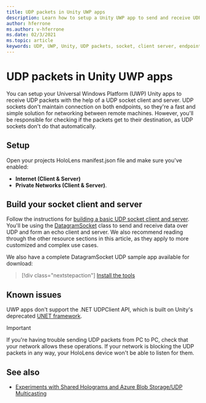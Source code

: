 ```yaml
---
title: UDP packets in Unity UWP apps
description: Learn how to setup a Unity UWP app to send and receive UDP packets over a secure network.
author: hferrone
ms.author: v-hferrone
ms.date: 02/3/2021
ms.topic: article
keywords: UDP, UWP, Unity, UDP packets, socket, client server, endpoint, networking, remote machine, datagramsocket, sample, .net
---
```


# UDP packets in Unity UWP apps

You can setup your Universal Windows Platform (UWP) Unity apps to receive UDP packets with the help of a UDP socket client and server. UDP sockets don't maintain connection on both endpoints, so they're a fast and simple solution for networking between remote machines. However, you'll be responsible for checking if the packets get to their destination, as UDP sockets don't do that automatically.

## Setup

Open your projects HoloLens manifest.json file and make sure you've enabled:
* **Internet (Client & Server)** 
* **Private Networks (Client & Server)**.

## Build your socket client and server 

Follow the instructions for [building a basic UDP socket client and server](https://docs.microsoft.com/windows/uwp/networking/sockets#build-a-basic-udp-socket-client-and-server). You'll be using the [DatagramSocket](https://docs.microsoft.com/uwp/api/Windows.Networking.Sockets.DatagramSocket) class to send and receive data over UDP and form an echo client and server. We also recommend reading through the other resource sections in this article, as they apply to more customized and complex use cases. 

We also have a complete DatagramSocket UDP sample app available for download:

> [!div class="nextstepaction"]
> [Install the tools](https://docs.microsoft.com/samples/microsoft/windows-universal-samples/datagramsocket/)

## Known issues

UWP apps don't support the .NET UDPClient API, which is built on Unity's deprecated [UNET framework](https://docs.unity3d.com/Manual/UNet.html).

> [!IMPORTANT]
> If you're having trouble sending UDP packets from PC to PC, check that your network allows these operations. If your network is blocking the UDP packets in any way, your HoloLens device won't be able to listen for them.

## See also 
* [Experiments with Shared Holograms and Azure Blob Storage/UDP Multicasting](https://mtaulty.com/2017/12/29/experiments-with-shared-holograms-and-azure-blob-storage-udp-multicasting-part-1/)
